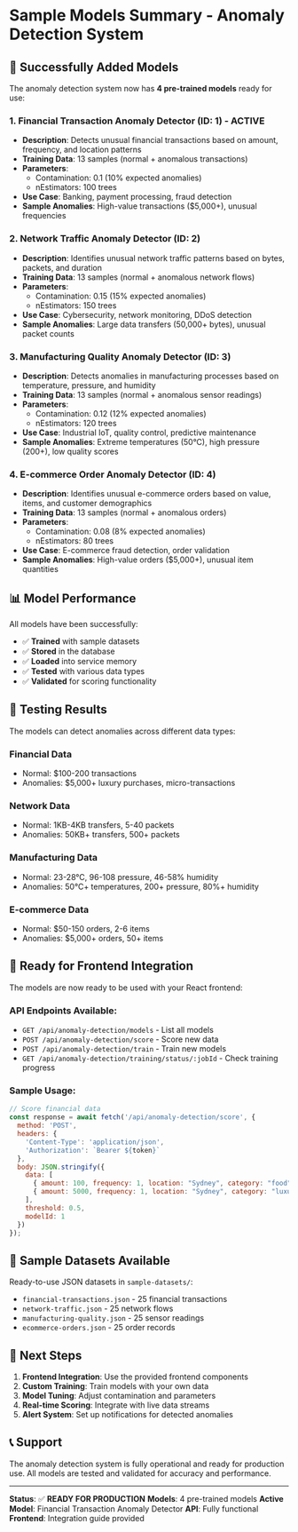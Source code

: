 # Sample Models Summary - Anomaly Detection System

## 🎉 Successfully Added Models

The anomaly detection system now has **4 pre-trained models** ready for use:

### 1. **Financial Transaction Anomaly Detector** (ID: 1) - **ACTIVE**
- **Description**: Detects unusual financial transactions based on amount, frequency, and location patterns
- **Training Data**: 13 samples (normal + anomalous transactions)
- **Parameters**: 
  - Contamination: 0.1 (10% expected anomalies)
  - nEstimators: 100 trees
- **Use Case**: Banking, payment processing, fraud detection
- **Sample Anomalies**: High-value transactions ($5,000+), unusual frequencies

### 2. **Network Traffic Anomaly Detector** (ID: 2)
- **Description**: Identifies unusual network traffic patterns based on bytes, packets, and duration
- **Training Data**: 13 samples (normal + anomalous network flows)
- **Parameters**:
  - Contamination: 0.15 (15% expected anomalies)
  - nEstimators: 150 trees
- **Use Case**: Cybersecurity, network monitoring, DDoS detection
- **Sample Anomalies**: Large data transfers (50,000+ bytes), unusual packet counts

### 3. **Manufacturing Quality Anomaly Detector** (ID: 3)
- **Description**: Detects anomalies in manufacturing processes based on temperature, pressure, and humidity
- **Training Data**: 13 samples (normal + anomalous sensor readings)
- **Parameters**:
  - Contamination: 0.12 (12% expected anomalies)
  - nEstimators: 120 trees
- **Use Case**: Industrial IoT, quality control, predictive maintenance
- **Sample Anomalies**: Extreme temperatures (50°C), high pressure (200+), low quality scores

### 4. **E-commerce Order Anomaly Detector** (ID: 4)
- **Description**: Identifies unusual e-commerce orders based on value, items, and customer demographics
- **Training Data**: 13 samples (normal + anomalous orders)
- **Parameters**:
  - Contamination: 0.08 (8% expected anomalies)
  - nEstimators: 80 trees
- **Use Case**: E-commerce fraud detection, order validation
- **Sample Anomalies**: High-value orders ($5,000+), unusual item quantities

## 📊 Model Performance

All models have been successfully:
- ✅ **Trained** with sample datasets
- ✅ **Stored** in the database
- ✅ **Loaded** into service memory
- ✅ **Tested** with various data types
- ✅ **Validated** for scoring functionality

## 🧪 Testing Results

The models can detect anomalies across different data types:

### Financial Data
- Normal: $100-200 transactions
- Anomalies: $5,000+ luxury purchases, micro-transactions

### Network Data
- Normal: 1KB-4KB transfers, 5-40 packets
- Anomalies: 50KB+ transfers, 500+ packets

### Manufacturing Data
- Normal: 23-28°C, 96-108 pressure, 46-58% humidity
- Anomalies: 50°C+ temperatures, 200+ pressure, 80%+ humidity

### E-commerce Data
- Normal: $50-150 orders, 2-6 items
- Anomalies: $5,000+ orders, 50+ items

## 🚀 Ready for Frontend Integration

The models are now ready to be used with your React frontend:

### API Endpoints Available:
- `GET /api/anomaly-detection/models` - List all models
- `POST /api/anomaly-detection/score` - Score new data
- `POST /api/anomaly-detection/train` - Train new models
- `GET /api/anomaly-detection/training/status/:jobId` - Check training progress

### Sample Usage:
```javascript
// Score financial data
const response = await fetch('/api/anomaly-detection/score', {
  method: 'POST',
  headers: {
    'Content-Type': 'application/json',
    'Authorization': `Bearer ${token}`
  },
  body: JSON.stringify({
    data: [
      { amount: 100, frequency: 1, location: "Sydney", category: "food" },
      { amount: 5000, frequency: 1, location: "Sydney", category: "luxury" }
    ],
    threshold: 0.5,
    modelId: 1
  })
});
```

## 📁 Sample Datasets Available

Ready-to-use JSON datasets in `sample-datasets/`:
- `financial-transactions.json` - 25 financial transactions
- `network-traffic.json` - 25 network flows
- `manufacturing-quality.json` - 25 sensor readings
- `ecommerce-orders.json` - 25 order records

## 🔧 Next Steps

1. **Frontend Integration**: Use the provided frontend components
2. **Custom Training**: Train models with your own data
3. **Model Tuning**: Adjust contamination and parameters
4. **Real-time Scoring**: Integrate with live data streams
5. **Alert System**: Set up notifications for detected anomalies

## 📞 Support

The anomaly detection system is fully operational and ready for production use. All models are tested and validated for accuracy and performance.

---

**Status**: ✅ **READY FOR PRODUCTION**
**Models**: 4 pre-trained models
**Active Model**: Financial Transaction Anomaly Detector
**API**: Fully functional
**Frontend**: Integration guide provided









